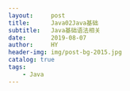 ```yaml
---
layout:     post                   
title:      Java02Java基础
subtitle:   Java基础语法相关
date:       2019-08-07        
author:     HY                 
header-img: img/post-bg-2015.jpg
catalog: true                  
tags:                   
    - Java
---
```

